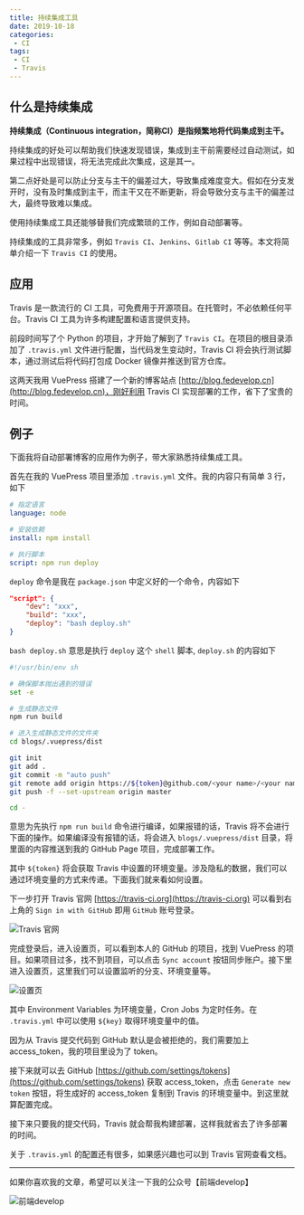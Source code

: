 ```yaml
---
title: 持续集成工具
date: 2019-10-18
categories:
 - CI
tags:
 - CI
 - Travis
---
```


## 什么是持续集成

**持续集成（Continuous integration，简称CI）是指频繁地将代码集成到主干。**

持续集成的好处可以帮助我们快速发现错误，集成到主干前需要经过自动测试，如果过程中出现错误，将无法完成此次集成，这是其一。

第二点好处是可以防止分支与主干的偏差过大，导致集成难度变大。假如在分支发开时，没有及时集成到主干，而主干又在不断更新，将会导致分支与主干的偏差过大，最终导致难以集成。

使用持续集成工具还能够替我们完成繁琐的工作，例如自动部署等。

持续集成的工具非常多，例如 `Travis CI`、`Jenkins`、`Gitlab CI` 等等。本文将简单介绍一下 `Travis CI` 的使用。

## 应用

Travis 是一款流行的 CI 工具，可免费用于开源项目。在托管时，不必依赖任何平台。Travis CI 工具为许多构建配置和语言提供支持。

前段时间写了个 Python 的项目，才开始了解到了 `Travis CI`。在项目的根目录添加了 `.travis.yml` 文件进行配置，当代码发生变动时，Travis CI 将会执行测试脚本，通过测试后将代码打包成 Docker 镜像并推送到官方仓库。

这两天我用 VuePress 搭建了一个新的博客站点 [http://blog.fedevelop.cn](http://blog.fedevelop.cn)，刚好利用 Travis CI 实现部署的工作，省下了宝贵的时间。


## 例子

下面我将自动部署博客的应用作为例子，带大家熟悉持续集成工具。

首先在我的 VuePress 项目里添加 `.travis.yml` 文件。我的内容只有简单 3 行，如下

```yml
# 指定语言
language: node

# 安装依赖
install: npm install

# 执行脚本
script: npm run deploy
```

`deploy` 命令是我在 `package.json` 中定义好的一个命令，内容如下

```json
"script": {
    "dev": "xxx",
    "build": "xxx",
    "deploy": "bash deploy.sh"
}
```

`bash deploy.sh` 意思是执行 `deploy` 这个 `shell` 脚本, `deploy.sh` 的内容如下

```sh
#!/usr/bin/env sh

# 确保脚本抛出遇到的错误
set -e

# 生成静态文件
npm run build

# 进入生成静态文件的文件夹
cd blogs/.vuepress/dist

git init
git add .
git commit -m "auto push"
git remote add origin https://${token}@github.com/<your name>/<your name>.github.io.git
git push -f --set-upstream origin master

cd -
```

意思为先执行 `npm run build` 命令进行编译，如果报错的话，Travis 将不会进行下面的操作。如果编译没有报错的话，将会进入 `blogs/.vuepress/dist` 目录，将里面的内容推送到我的 GitHub Page 项目，完成部署工作。

其中 `${token}` 将会获取 Travis 中设置的环境变量。涉及隐私的数据，我们可以通过环境变量的方式来传递。下面我们就来看如何设置。


下一步打开 Travis 官网 [https://travis-ci.org](https://travis-ci.org) 可以看到右上角的 `Sign in with GitHub` 即用 `GitHub` 账号登录。

![Travis 官网](/imgs/工具/0.jpeg)


完成登录后，进入设置页，可以看到本人的 GitHub 的项目，找到 VuePress 的项目。如果项目过多，找不到项目，可以点击 `Sync account` 按钮同步账户。接下里进入设置页，这里我们可以设置监听的分支、环境变量等。

![设置页](/imgs/工具/1.jpeg)

其中 Environment Variables 为环境变量，Cron Jobs 为定时任务。在 `.travis.yml` 中可以使用 `${key}` 取得环境变量中的值。

因为从 Travis 提交代码到 GitHub 默认是会被拒绝的，我们需要加上 access_token，我的项目里设为了 token。

接下来就可以去 GitHub [https://github.com/settings/tokens](https://github.com/settings/tokens) 获取 access_token，点击 `Generate new token` 按钮，将生成好的 access_token 复制到 Travis 的环境变量中。到这里就算配置完成。

接下来只要我的提交代码，Travis 就会帮我构建部署，这样我就省去了许多部署的时间。

关于 `.travis.yml` 的配置还有很多，如果感兴趣也可以到 Travis 官网查看文档。

---

如果你喜欢我的文章，希望可以关注一下我的公众号【前端develop】

![前端develop](/imgs/qrcode.png)